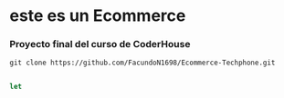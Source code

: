 # este es un Ecommerce 

### Proyecto final del curso de CoderHouse

```
git clone https://github.com/FacundoN1698/Ecommerce-Techphone.git
```

``` javascript

let 

```
